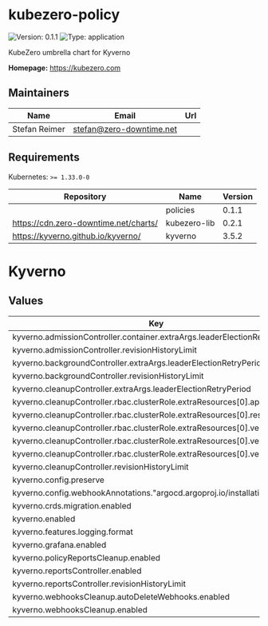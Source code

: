 # kubezero-policy

![Version: 0.1.1](https://img.shields.io/badge/Version-0.1.1-informational?style=flat-square) ![Type: application](https://img.shields.io/badge/Type-application-informational?style=flat-square)

KubeZero umbrella chart for Kyverno

**Homepage:** <https://kubezero.com>

## Maintainers

| Name | Email | Url |
| ---- | ------ | --- |
| Stefan Reimer | <stefan@zero-downtime.net> |  |

## Requirements

Kubernetes: `>= 1.33.0-0`

| Repository | Name | Version |
|------------|------|---------|
|  | policies | 0.1.1 |
| https://cdn.zero-downtime.net/charts/ | kubezero-lib | 0.2.1 |
| https://kyverno.github.io/kyverno/ | kyverno | 3.5.2 |

# Kyverno

## Values

| Key | Type | Default | Description |
|-----|------|---------|-------------|
| kyverno.admissionController.container.extraArgs.leaderElectionRetryPeriod | string | `"30s"` |  |
| kyverno.admissionController.revisionHistoryLimit | int | `2` |  |
| kyverno.backgroundController.extraArgs.leaderElectionRetryPeriod | string | `"30s"` |  |
| kyverno.backgroundController.revisionHistoryLimit | int | `2` |  |
| kyverno.cleanupController.extraArgs.leaderElectionRetryPeriod | string | `"30s"` |  |
| kyverno.cleanupController.rbac.clusterRole.extraResources[0].apiGroups[0] | string | `"postgresql.cnpg.io"` |  |
| kyverno.cleanupController.rbac.clusterRole.extraResources[0].resources[0] | string | `"backups"` |  |
| kyverno.cleanupController.rbac.clusterRole.extraResources[0].verbs[0] | string | `"delete"` |  |
| kyverno.cleanupController.rbac.clusterRole.extraResources[0].verbs[1] | string | `"list"` |  |
| kyverno.cleanupController.rbac.clusterRole.extraResources[0].verbs[2] | string | `"watch"` |  |
| kyverno.cleanupController.revisionHistoryLimit | int | `2` |  |
| kyverno.config.preserve | bool | `false` |  |
| kyverno.config.webhookAnnotations."argocd.argoproj.io/installation-id" | string | `"KubeZero-ArgoCD"` |  |
| kyverno.crds.migration.enabled | bool | `false` |  |
| kyverno.enabled | bool | `false` |  |
| kyverno.features.logging.format | string | `"json"` |  |
| kyverno.grafana.enabled | bool | `false` |  |
| kyverno.policyReportsCleanup.enabled | bool | `false` |  |
| kyverno.reportsController.enabled | bool | `false` |  |
| kyverno.reportsController.revisionHistoryLimit | int | `2` |  |
| kyverno.webhooksCleanup.autoDeleteWebhooks.enabled | bool | `true` |  |
| kyverno.webhooksCleanup.enabled | bool | `false` |  |
